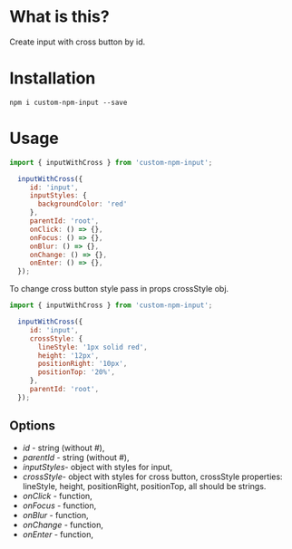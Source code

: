 # What is this?

Create input with cross button by id.

# Installation

`npm i custom-npm-input --save`

# Usage
```javascript
import { inputWithCross } from 'custom-npm-input';

  inputWithCross({
     id: 'input',
     inputStyles: {
       backgroundColor: 'red'
     },
     parentId: 'root',
     onClick: () => {},
     onFocus: () => {},
     onBlur: () => {},
     onChange: () => {},
     onEnter: () => {},
  });
```

To change cross button style pass in props crossStyle obj.
```javascript
import { inputWithCross } from 'custom-npm-input';

  inputWithCross({
     id: 'input',
     crossStyle: {
       lineStyle: '1px solid red',
       height: '12px',
       positionRight: '10px',
       positionTop: '20%',
     },
     parentId: 'root',
  });
```

## Options

*    *id* - string (without #),
*    *parentId* - string (without #),
*    *inputStyles*- object with styles for input,
*    *crossStyle*- object with styles for cross button, 
crossStyle properties: lineStyle, height, positionRight, positionTop, all should be strings.
*    *onClick* - function,
*    *onFocus* - function,
*    *onBlur* - function,
*    *onChange* - function,
*    *onEnter* - function,
